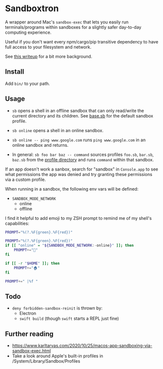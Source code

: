 # Sandboxtron

A wrapper around Mac's `sandbox-exec` that lets you easily run terminals/programs within sandboxes for a slightly safer day-to-day computing experience.

Useful if you don't want every npm/cargo/pip transitive dependency to have full access to your filesystem and network.

See [this writeup](https://kevinlynagh.com/newsletter/2020_04_how_fast_can_plants_grow/) for a bit more background.


## Install

Add `bin/` to your path.

## Usage

+ `sb` opens a shell in an offline sandbox that can only read/write the current directory and its children.
See [base.sb](/mac/base.sb) for the default sandbox profile.

+ `sb online` opens a shell in an online sandbox.

+ `sb online -- ping www.google.com` runs `ping www.google.com` in an online sandbox and returns.

+ In general: `sb foo bar baz -- command` sources profiles `foo.sb`, `bar.sb`, `baz.sb` from the [profile directory](/mac/) and runs `command` within that sandbox.

If an app doesn't work a sanbox, search for "sandbox" in `Console.app` to see what permissions the app was denied and try granting these permissions via a custom profile.

When running in a sandbox, the following env vars will be defined:

+ `SANDBOX_MODE_NETWORK`
  + online
  + offline
  
I find it helpful to add emoji to my ZSH prompt to remind me of my shell's capabilities:

```sh
PROMPT="%(?.%F{green}.%F{red})"

PROMPT="%(?.%F{green}.%F{red})"
if [[ "online" = "${SANDBOX_MODE_NETWORK:-online}" ]]; then
    PROMPT+="📡"
fi

if [[ -r "$HOME" ]]; then
    PROMPT+="🏠"
fi

PROMPT+=" |%f "
```

## Todo

+ `deny forbidden-sandbox-reinit` is thrown by:
  + Electron
  + `swift build` (though `swift` starts a REPL just fine)


## Further reading

+ https://www.karltarvas.com/2020/10/25/macos-app-sandboxing-via-sandbox-exec.html
+ Take a look around Apple's built-in profiles in /System/Library/Sandbox/Profiles
